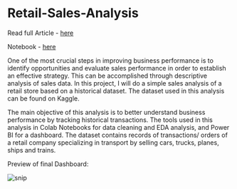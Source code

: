 # Retail-Sales-Analysis

Read full Article - [here](https://dev.to/caroline_mwangi/retail-sales-analysis-python-and-power-bi-gc7)

Notebook - [here](https://github.com/mwang-cmn/Retail-Sales-Analysis/blob/main/Retail_Sales_Analysis.ipynb)

One of the most crucial steps in improving business performance is to identify opportunities and evaluate sales performance in order to establish an effective strategy. This can be accomplished through descriptive analysis of sales data.
In this project, I will do a simple sales analysis of a retail store based on a historical dataset.
The dataset used in this analysis can be found on Kaggle.

The main objective of this analysis is to better understand business performance by tracking historical transactions. The tools used in this analysis in Colab Notebooks for data cleaning and EDA analysis, and Power BI for a dashboard.
The dataset contains records of transactions/ orders of a retail company specializing in transport by selling cars, trucks, planes, ships and trains.

Preview of final Dashboard:

![snip](https://github.com/user-attachments/assets/bc2701dd-1c4c-4ade-b74e-da797659d889)
